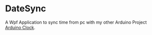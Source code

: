 # DateSync
A Wpf Application to sync time from pc with my other Arduino Project [Arduino Clock](https://github.com/anwar3606/Arduino-Clock).
